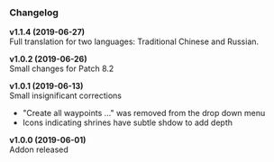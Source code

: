 ### **Changelog**

**v1.1.4 (2019-06-27)**
<br />
Full translation for two languages: Traditional Chinese and Russian.

**v1.0.2 (2019-06-26)**
<br />
Small changes for Patch 8.2

**v1.0.1 (2019-06-13)**
<br />
Small insignificant corrections

* "Create all waypoints ..." was removed from the drop down menu
* Icons indicating shrines have subtle shdow to add depth

**v1.0.0 (2019-06-01)**
<br />
Addon released
